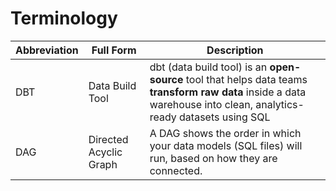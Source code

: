 # Terminology

| Abbreviation | Full Form              | Description                                                                                                                                                          |
| ------------ | ---------------------- | -------------------------------------------------------------------------------------------------------------------------------------------------------------------- |
| DBT          | Data Build Tool        | dbt (data build tool) is an **open-source** tool that helps data teams **transform raw data** inside a data warehouse into clean, analytics-ready datasets using SQL |
| DAG          | Directed Acyclic Graph | A DAG shows the order in which your data models (SQL files) will run, based on how they are connected.                                                               |

